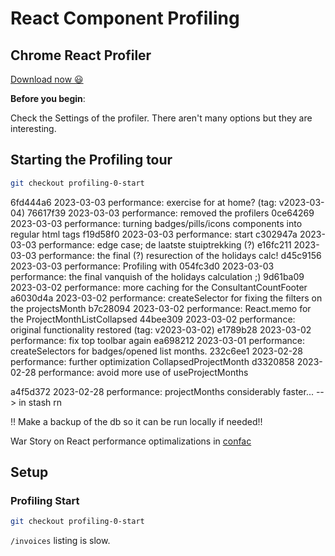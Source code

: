 React Component Profiling
=========================


## Chrome React Profiler

[Download now 😃](https://chrome.google.com/webstore/detail/react-developer-tools/fmkadmapgofadopljbjfkapdkoienihi?hl=en)

**Before you begin**:

Check the Settings of the profiler. There aren't many options but they are interesting.


## Starting the Profiling tour


```sh
git checkout profiling-0-start
```



6fd444a6  2023-03-03  performance: exercise for at home? (tag: v2023-03-04)
76617f39  2023-03-03  performance: removed the profilers
0ce64269  2023-03-03  performance: turning badges/pills/icons components into regular html tags
f19d58f0  2023-03-03  performance: start <Profiler>
c302947a  2023-03-03  performance: edge case; de laatste stuiptrekking (?)
e16fc211  2023-03-03  performance: the final (?) resurection of the holidays calc!
d45c9156  2023-03-03  performance: Profiling with <Profiler />
054fc3d0  2023-03-03  performance: the final vanquish of the holidays calculation ;)
9d61ba09  2023-03-02  performance: more caching for the ConsultantCountFooter
a6030d4a  2023-03-02  performance: createSelector for fixing the filters on the projectsMonth
b7c28094  2023-03-02  performance: React.memo for the ProjectMonthListCollapsed
44bee309  2023-03-02  performance: original functionality restored  (tag: v2023-03-02)
e1789b28  2023-03-02  performance: fix top toolbar again
ea698212  2023-03-01  performance: createSelectors for badges/opened list months.
232c6ee1  2023-02-28  performance: further optimization CollapsedProjectMonth
d3320858  2023-02-28  performance: avoid more use of useProjectMonths


a4f5d372  2023-02-28  performance: projectMonths considerably faster... --> in stash rn





!! Make a backup of the db so it can be run locally if needed!!



War Story on React performance optimalizations in [confac](https://github.com/itenium-be/confac)


Setup
-----

### Profiling Start

```sh
git checkout profiling-0-start
```

`/invoices` listing is slow.
